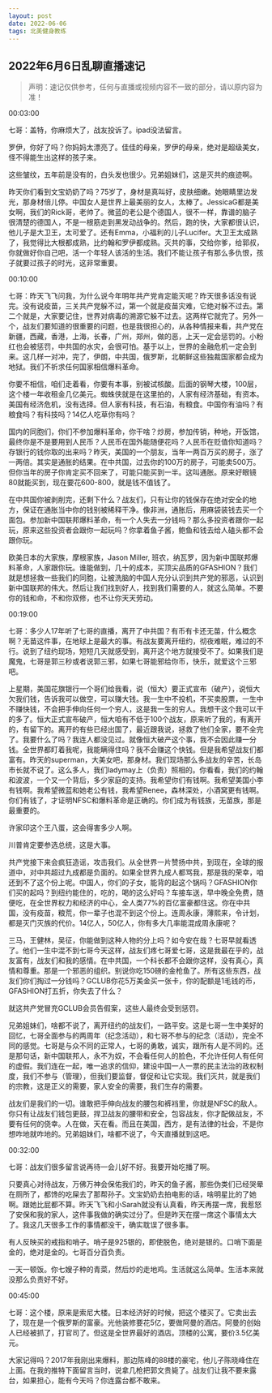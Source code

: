 ```yaml
---
layout: post
date: 2022-06-06
tags: 北美健身教练
---
```



## 2022年6月6日乱聊直播速记

> 声明：速记仅供参考，任何与直播或视频内容不一致的部分，请以原内容为准！


00:03:00

七哥：盖特，你麻烦大了，战友投诉了。ipad没法留言。

罗伊，你好了吗？你妈妈太漂亮了。佳佳的母亲，罗伊的母亲，绝对是超级美女，怪不得能生出这样的孩子来。

这些皱纹，五年前是没有的，白头发也很少。兄弟姐妹们，这是灭共的痕迹啊。

昨天你们看到文宝奶奶了吗？75岁了，身材是真叫好，皮肤细嫩。她眼睛里边发光，那身材倍儿停。中国女人是世界上最美丽的女人，太棒了。JessicaG都是美女啊，我们的Rick哥，老帅了。微蓝的老公是个德国人，很不一样，靠谱的脑子很清楚的德国人，不是一根筋走到黑发动战争的。然后，跑的快，大家都很认识，他儿子是大卫王，太可爱了。还有Emma，小福利的儿子Lucifer。大卫王太成熟了，我觉得比大根都成熟，比约翰和罗伊都成熟。灭共的事，交给你爹，给郭叔，你就做好你自己吧，活一个年轻人该活的生活。我们不能让孩子有那么多仇恨，孩子就要过孩子的时光，这非常重要。

00:10:00

七哥：昨天飞飞问我，为什么说今年明年共产党肯定能灭呢？昨天很多话没有说完。没有说疫苗，三关共产党躲不过，第一个就是疫苗灾难，它绝对躲不过去。第二个就是，大家要记住，世界对病毒的溯源它躲不过去。这两样它就完了。另外一个，战友们要知道的很重要的问题，也是我很担心的，从各种情报来看，共产党在新疆，西藏，香港，上海，长春，广州，郑州，做的恶，上天一定会惩罚的。小粉红也会被惩罚，中共国的水灾，会很可怕。基于以上，世界的金融危机一定会到来。这几样一对冲，完了，伊朗，中共国，俄罗斯，北朝鲜这些独裁国家都会成为地狱。我们不祈求任何国家相信爆料革命。

你要不相信，咱们走着看，你要有本事，别被试核酸。后面的钢琴大楼，100层，这个楼一年收租金几亿美元。蜘蛛侠就是在这里拍的，人家有经济基础，有资本。美国有经济危机，没有选择。但人家有科技，有石油，有粮食。中国你有油吗？有粮食吗？有科技吗？14亿人吃草你有吗？

国内的同胞们，你们不参加爆料革命，你干啥？炒房，参加传销，种地，开饭馆，最终你是不是要用到人民币？人民币在国外能随便花吗？人民币在贬值你知道吗？存银行的钱你取的出来吗？昨天，美国的一个朋友，当年一两百万买的房子，涨了一两倍。其实是通胀的结果。在中共国，过去你的100万的房子，可能卖500万。但你当年的房子你肯定买不回来了，可能只能买到一半。这叫通胀。原来好眼镜80就能买到，现在要花600-800，就是钱不值钱了。

在中共国你被剥削完，还剩下什么？战友们，只有让你的钱保存在绝对安全的地方，保证在通胀当中你的钱别被稀释干净。像非洲，通胀后，用麻袋装钱去买一个面包。参加新中国联邦爆料革命，有一个人失去一分钱吗？那么多投资者跟你一起玩，原来这些投资者会跟你一起玩吗？你拿着鱼子酱，鲍鱼和钱去给人磕头都不会跟你玩。

欧美日本的大家族，摩根家族，Jason Miller, 班农，纳瓦罗，因为新中国联邦爆料革命，人家跟你玩。谁能做到，几十的成本，买顶尖品质的GFASHION？我们就是想拯救一些我们的同胞，让被洗脑的中国人充分认识到共产党的邪恶，认识到新中国联邦的伟大。然后让我们找到好人，找到我们需要的人，就这么简单。不要你的钱和命，不和你双修，也不让你天天劳动。

00:19:00

七哥：多少人17年听了七哥的直播，离开了中共国？有币有卡还无苗，什么概念啊？无苗这件事，在地球上是最大的事。有战友要离开纽约，彻夜难眠，难过的不行。说到了纽约现场，短短几天就感受到，离开这个地方就接受不了。如果我们是魔鬼，七哥是郭三秒或者说郭三邪，如果七哥能邪给你币，快乐，就爱这个三邪吧。

上星期，美国花旗银行一个哥们给我看，说（恒大）要正式宣布（破产），说恒大欠我们钱，告诉我可以做空，可以赚大钱。我一生中不投机，不买卖股票，一生中不赚快钱，不会把手伸向任何一个穷人，这是我一生的穷人。我想干这个我可以干的多了。恒大正式宣布破产，恒大咱有不低于100个战友，原来听了我的，有离开的，有留下的。离开的有些已经出国了，最近跟我说，拯救了他们全家，要不全完了。我要什么了吗？我连人都没见过。就像恒大破产这个事，我不会因此赚一分钱。全世界都盯着我呢，我能瞒得住吗？我不会赚这个快钱。但是我希望战友们都富有。昨天的superman，大美女吧，那身材。我们现场那么多战友的辛苦，长岛市长就不说了。这么多人，我们ladymay上（负责）照相的。你看看，我们的约翰和波波，一个又一个背后，多少家庭的支持。我希望你们有钱啊。我希望美国小李有钱啊。我希望微蓝和她老公有钱，我希望Renee，森林深处，小酒窝更有钱啊。你们有钱了，才证明NFSC和爆料革命是正确的。你们成为有钱族，无苗族，那是最重要的。

许家印这个王八蛋，这会得害多少人啊。

川普肯定要参选总统，这是大事。

共产党接下来会疯狂造谣，攻击我们。从全世界一片赞扬中共，到现在，全球的报道中，对中共超过九成都是负面的。如果全世界九成人都骂我，那是我的荣幸，咱还到不了这个份上呢。中国人，你们的子女，能背的起这个锅吗？GFASHION你们买的起吗？到纽约能住的，吃的，喝的这么好吗？车接车送，早中晚全免费，随便吃，在全世界权力和经济的中心，全人类77%的百亿富豪都住这。你在中共国，没有疫苗，粮荒，你一辈子也混不到这个份上。连周永康，薄熙来，令计划，都是灭门灭族的代价。14亿人，50亿人，你有多大几率能混成周永康呢？

三马，王健林，吴征，你能做到这种人物的分上吗？如今安在哉？七哥早就看透了。他们一生中混不到七哥今天这样，战友们疼七哥爱七哥，这是我最在乎的，战友富有，战友们和我的感情。在中共国，一个科长都不会跟你这样，没有真心，真情和尊重。那是一个邪恶的组织。别说你吃150磅的金枪鱼了。所有这些东西，战友们你们掏过一分钱吗？GCLUB你花5万美金买一张卡，你的配额是1毛钱的币，GFASHION打五折，你失去了什么？

就这共产党冒充GCLUB会员告假案，这些人最终会受到惩罚。

兄弟姐妹们，啥都不说了，离开纽约的战友们，一路平安。这是七哥一生中美好的回忆，七哥全面参与的两周年（纪念活动），和七哥不参与的纪念（活动），完全不同的感觉。七哥是与众不同的正常人，七哥的勇敢，诚实，跟所有人是不同的。还是那句话，新中国联邦人，永不为奴，不会看任何人的脸色，不允许任何人有任何的虚假。我们连在一起，唯一追求的信仰，建设中国一人一票的民主法治的政权制度，我们不参与（管理），但我们要监督，督促和让它实现。我们灭共，就是我们的宗教，这是正义的需要，家人安全的需要，我们生存的需要。

战友们是我们的一切。谁敢把手伸向战友的腰包和裤裆里，你就是NFSC的敌人。你只有让战友们钱包更鼓，捍卫战友的腰带和安全，包容战友，你才配做战友，不要有任何的侥幸。人在做，天在看。而且在美国，西方，是有法律的社会，不是你想咋地就咋地的。兄弟姐妹们，啥都不说了，今天直播就到这吧。

00:32:00

七哥：战友们很多留言说再待一会儿好不好。我要开始吃播了啊。

只要真心对待战友，万佛万神会保佑我们的，昨天的鱼子酱，那些伪类们已经哭晕在厕所了，都馋的吃屎去了那帮孙子。文宝奶奶去拍电影的话，啥明星比的了她啊。跟她比屁都不算。昨天飞飞和小Sarah就没有认真看，昨天再摆一席，我惹怒了安保和我的家人，这件事我做的确实过分了。但是昨天在摆一席这个事情太大了。我这几天很多工作的事情都没干，确实耽误了很多事。

有人反映买的戒指和哨子。哨子是925银的，即使脱色，绝对是银的。口哨下面是金的，绝对是金的。七哥百分百负责。

一天一顿饭。你七嫂子种的青菜，然后炒的走地鸡。生活就这么简单。生活本来就没那么负责好不好。

00:45:00

七哥：这个楼，原来是索尼大楼。日本经济好的时候，把这个楼买了。它卖出去了，现在是一个俄罗斯的富豪。光他装修要花5亿，要做阿曼的酒店。阿曼的创始人已经被抓了，打官司了。但这是全世界最好的酒店。顶楼的公寓，要价3.5亿美元。

大家记得吗？2017年我刚出来爆料，那边陈峰的88楼的豪宅，他儿子陈晓峰住在上面。在我的推特下面留言当时，说拿几枪把郭文贵毙了。战友们让我不要来露台，如果担心，能有今天吗？你连露台都不敢来。